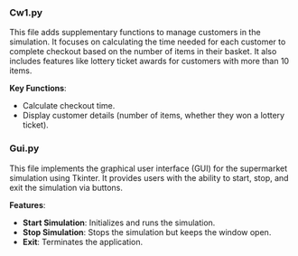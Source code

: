 ### Cw1.py

This file adds supplementary functions to manage customers in the simulation. It focuses on calculating the time needed for each customer to complete checkout based on the number of items in their basket. It also includes features like lottery ticket awards for customers with more than 10 items.

**Key Functions**:
- Calculate checkout time.
- Display customer details (number of items, whether they won a lottery ticket).

### Gui.py

This file implements the graphical user interface (GUI) for the supermarket simulation using Tkinter. It provides users with the ability to start, stop, and exit the simulation via buttons.

**Features**:
- **Start Simulation**: Initializes and runs the simulation.
- **Stop Simulation**: Stops the simulation but keeps the window open.
- **Exit**: Terminates the application.